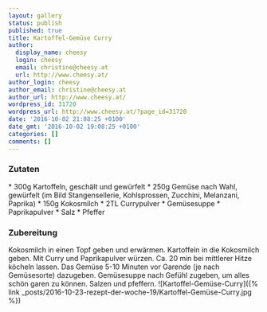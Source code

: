 ```yaml
---
layout: gallery
status: publish
published: true
title: Kartoffel-Gemüse Curry
author:
  display_name: cheesy
  login: cheesy
  email: christine@cheesy.at
  url: http://www.cheesy.at/
author_login: cheesy
author_email: christine@cheesy.at
author_url: http://www.cheesy.at/
wordpress_id: 31720
wordpress_url: http://www.cheesy.at/?page_id=31720
date: '2016-10-02 21:08:25 +0100'
date_gmt: '2016-10-02 19:08:25 +0100'
categories: []
comments: []
---
```

### Zutaten
\* 300g Kartoffeln, geschält und gewürfelt
\* 250g Gemüse nach Wahl, gewürfelt (im Bild Stangensellerie, Kohlsprossen, Zucchini, Melanzani, Paprika)
\* 150g Kokosmilch
\* 2TL Currypulver
\* Gemüsesuppe
\* Paprikapulver
\* Salz
\* Pfeffer
### Zubereitung
Kokosmilch in einen Topf geben und erwärmen. Kartoffeln in die Kokosmilch geben. Mit Curry und Paprikapulver würzen. Ca. 20 min bei mittlerer Hitze köcheln lassen. Das Gemüse 5-10 Minuten vor Garende (je nach Gemüsesorte) dazugeben. Gemüsesuppe nach Gefühl zugeben, um alles schön garen zu können. Salzen und pfeffern.
![Kartoffel-Gemüse-Curry]({% link _posts/2016-10-23-rezept-der-woche-19/Kartoffel-Gemüse-Curry.jpg %})
